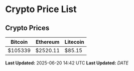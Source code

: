 # Crypto Price List

## Crypto Prices
| Bitcoin | Ethereum | Litecoin |
| ------- | -------- | -------- |
| $105339 | $2520.11 | $85.15 |
**Last Updated:** 2025-06-20 14:42 UTC
**Last Updated:** $DATE$
